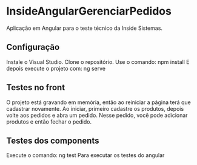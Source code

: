 # InsideAngularGerenciarPedidos

Aplicação em Angular para o teste técnico da Inside Sistemas.

## Configuração

Instale o Visual Studio.
Clone o repositório.
Use o comando: npm install
E depois execute o projeto com: ng serve

## Testes no front

O projeto está gravando em memória, então ao reiniciar a página terá que cadastrar novamente.
Ao iniciar, primeiro cadastre os produtos, depois volte aos pedidos e abra um pedido.
Nesse pedido, você pode adicionar produtos e então fechar o pedido.

## Testes dos components

Execute o comando: ng test
Para executar os testes do angular
